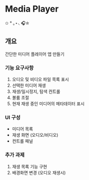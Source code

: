 # Media Player
✩ ° ｡⋆⸜ 🎧✮

## 개요
간단한 미디어 플레이어 앱 만들기 

### 기능 요구사항
1. 오디오 및 비디오 파일 목록 표시
2. 선택한 미디어 재생
3. 재생/일시정지, 탐색 컨트롤
4. 볼륨 조절
5. 현재 재생 중인 미디어의 메타데이터 표시

### UI 구성
* 미디어 목록 
* 재생 화면 (오디오/비디오)
* 컨트롤 패널

### 추가 과제
1. 재생 목록 기능 구현
2. 배경화면 변경 (오디오 재생시)
